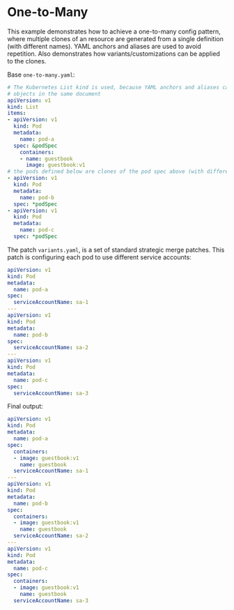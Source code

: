 # One-to-Many

This example demonstrates how to achieve a one-to-many config pattern, where multiple clones of
an resource are generated from a single definition (with different names). YAML anchors and aliases
are used to avoid repetition. Also demonstrates how variants/customizations can be applied to the
clones.

Base `one-to-many.yaml`:

```yaml
# The Kubernetes List kind is used, because YAML anchors and aliases can only reference
# objects in the same document
apiVersion: v1
kind: List
items:
- apiVersion: v1
  kind: Pod
  metadata:
    name: pod-a
  spec: &podSpec
    containers:
    - name: guestbook
      image: guestbook:v1
# the pods defined below are clones of the pod spec above (with different names)
- apiVersion: v1
  kind: Pod
  metadata:
    name: pod-b
  spec: *podSpec
- apiVersion: v1
  kind: Pod
  metadata:
    name: pod-c
  spec: *podSpec
```

The patch `variants.yaml`, is a set of standard strategic merge patches.
This patch is configuring each pod to use different service accounts:

```yaml
apiVersion: v1
kind: Pod
metadata:
  name: pod-a
spec:
  serviceAccountName: sa-1
---
apiVersion: v1
kind: Pod
metadata:
  name: pod-b
spec:
  serviceAccountName: sa-2
---
apiVersion: v1
kind: Pod
metadata:
  name: pod-c
spec:
  serviceAccountName: sa-3
```

Final output:

```yaml
apiVersion: v1
kind: Pod
metadata:
  name: pod-a
spec:
  containers:
  - image: guestbook:v1
    name: guestbook
  serviceAccountName: sa-1
---
apiVersion: v1
kind: Pod
metadata:
  name: pod-b
spec:
  containers:
  - image: guestbook:v1
    name: guestbook
  serviceAccountName: sa-2
---
apiVersion: v1
kind: Pod
metadata:
  name: pod-c
spec:
  containers:
  - image: guestbook:v1
    name: guestbook
  serviceAccountName: sa-3
```
